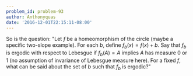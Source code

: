 ```yaml
---
problem_id: problem-93
author: Anthonyquas
date: '2016-12-01T22:15:11-08:00'
---
```

So is the question: "Let $f$ be a homeomorphism of the circle (maybe a
specific two-slope example). For each $b$, define $f_b(x)=f(x)+b$. Say that
$f_b$ is ergodic with respect to Lebesgue if $f_b(A)=A$ implies $A$ has
measure 0 or 1 (no assumption of invariance of Lebesgue measure here). For a
fixed $f$, what can be said about the set of $b$ such that $f_b$ is ergodic?"

